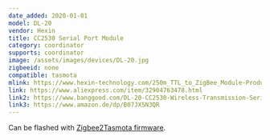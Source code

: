 ```yaml
---
date_added: 2020-01-01
model: DL-20
vendor: Hexin
title: CC2530 Serial Port Module
category: coordinator
supports: coordinator
image: /assets/images/devices/DL-20.jpg
zigbeeid: none
compatible: tasmota
mlink: https://www.hexin-technology.com/250m_TTL_to_ZigBee_Module-Product-565.html
link: https://www.aliexpress.com/item/32904763478.html
link2: https://www.banggood.com/DL-20-CC2530-Wireless-Transmission-Serial-Port-Module-2_4G-Wireless-Transmitting-and-Receiving-p-1549685.html
link3: https://www.amazon.de/dp/B07JX5N3QR
---
```

Can be flashed with [Zigbee2Tasmota firmware](https://tasmota.github.io/docs/#/Zigbee).